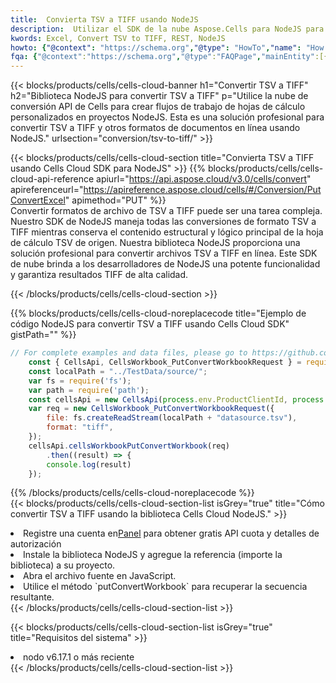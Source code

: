```yaml
---
title:  Convierta TSV a TIFF usando NodeJS
description:  Utilizar el SDK de la nube Aspose.Cells para NodeJS para convertir un archivo de formato TSV a un archivo de formato TIFF.
kwords: Excel, Convert TSV to TIFF, REST, NodeJS
howto: {"@context": "https://schema.org","@type": "HowTo","name": "How to convert TSV to TIFF using the Cells Cloud NodeJS library.","description": "How to convert TSV to TIFF using the Cells Cloud NodeJS library.","image": {"@type": "ImageObject"},"url": "/nodejs/conversion/tsv-to-tiff/","step": [{ "@type": "HowToStep","name": "How to convert TSV to TIFF using the Cells Cloud NodeJS library. step 1", "image": {"@type": "ImageObject",},"url": "/nodejs/conversion/tsv-to-tiff/","text": "Register an account at <a href='https://dashboard.aspose.cloud/'>Dashboard</a> to get free API quota & authorization details",},{ "@type": "HowToStep","name": "How to convert TSV to TIFF using the Cells Cloud NodeJS library. step 1", "image": {"@type": "ImageObject",},"url": "/nodejs/conversion/tsv-to-tiff/","text": "Install NodeJS library and add the reference (import the library) to your project.",},{ "@type": "HowToStep","name": "How to convert TSV to TIFF using the Cells Cloud NodeJS library. step 1", "image": {"@type": "ImageObject",},"url": "/nodejs/conversion/tsv-to-tiff/","text": "Open the source file in JavaScript.",},{ "@type": "HowToStep","name": "How to convert TSV to TIFF using the Cells Cloud NodeJS library. step 1", "image": {"@type": "ImageObject",},"url": "/nodejs/conversion/tsv-to-tiff/","text": "Use the `putConvertWorkbook` method to retrieve the resulting stream.",}, ],"supply": {"@type": "HowToSupply","name": "document"},"tool": [{"@type": "HowToTool","name": "Visual Studio, Visual Studio Code, WebStorm"},{"@type": "HowToTool","name": "Aspose Cells"}],"totalTime": "PT6M"}
fqa: {"@context":"https://schema.org","@type":"FAQPage","mainEntity":[{"@type":"Question","name":"Why convert file formats in C# using REST API?","acceptedAnswer":{"@type":"Answer","text":"Documents are encoded in many ways, and some files may be incompatible with the software you use. To open and read such files, just convert them to appropriate file formats.<br/><ol><li>Install .NET SDK and add the reference (import the library) to your project.</li><li>Open the source file in C# using REST API.</li><li>Call the PutConvertWorkbookRequest() method, passing an output filename with required extension.</li><li>Get the result of conversion as a separate file.</li></ol>"}},{"@type":"Question","name":"What file formats can I convert with your C# library?","acceptedAnswer":{"@type":"Answer","text":"We support a variety of file formats for conversion using .NET library, including XLSX, Excel, xls , PDF, CSV, HTML, Markdown, XML, PNG, JPG, TIFF, Json, TXT and many more."}},{"@type":"Question","name":"What is the maximum allowed file size for conversion using this .NET library?","acceptedAnswer":{"@type":"Answer","text":"There are no file size limits for format conversions using .NET library."}}]}
---
```

{{< blocks/products/cells/cells-cloud-banner h1="Convertir TSV a TIFF" h2="Biblioteca NodeJS para convertir TSV a TIFF" p="Utilice la nube de conversión API de Cells para crear flujos de trabajo de hojas de cálculo personalizados en proyectos NodeJS. Esta es una solución profesional para convertir TSV a TIFF y otros formatos de documentos en línea usando NodeJS." urlsection="conversion/tsv-to-tiff/" >}}

{{< blocks/products/cells/cells-cloud-section title="Convierta TSV a TIFF usando Cells Cloud SDK para NodeJS" >}}
{{% blocks/products/cells/cells-cloud-api-reference apiurl="https://api.aspose.cloud/v3.0/cells/convert" apireferenceurl="https://apireference.aspose.cloud/cells/#/Conversion/PutConvertExcel" apimethod="PUT" %}}
<br/>
Convertir formatos de archivo de TSV a TIFF puede ser una tarea compleja. Nuestro SDK de NodeJS maneja todas las conversiones de formato TSV a TIFF mientras conserva el contenido estructural y lógico principal de la hoja de cálculo TSV de origen. Nuestra biblioteca NodeJS proporciona una solución profesional para convertir archivos TSV a TIFF en línea. Este SDK de nube brinda a los desarrolladores de NodeJS una potente funcionalidad y garantiza resultados TIFF de alta calidad.

{{< /blocks/products/cells/cells-cloud-section >}}

{{% blocks/products/cells/cells-cloud-noreplacecode title="Ejemplo de código NodeJS para convertir TSV a TIFF usando Cells Cloud SDK" gistPath="" %}}
 
```js
// For complete examples and data files, please go to https://github.com/aspose-cells-cloud/aspose-cells-cloud-node/
    const { CellsApi, CellsWorkbook_PutConvertWorkbookRequest } = require("asposecellscloud");
    const localPath = "../TestData/source/";
    var fs = require('fs');
    var path = require('path');
    const cellsApi = new CellsApi(process.env.ProductClientId, process.env.ProductClientSecret);
    var req = new CellsWorkbook_PutConvertWorkbookRequest({
        file: fs.createReadStream(localPath + "datasource.tsv"),
        format: "tiff",
    });
    cellsApi.cellsWorkbookPutConvertWorkbook(req)
        .then((result) => {
        console.log(result)
    });
```
 
{{% /blocks/products/cells/cells-cloud-noreplacecode %}}
<br/>
{{< blocks/products/cells/cells-cloud-section-list isGrey="true" title="Cómo convertir TSV a TIFF usando la biblioteca Cells Cloud NodeJS." >}}
<li> Registre una cuenta en<a href="https://dashboard.aspose.cloud/">Panel</a> para obtener gratis API cuota y detalles de autorización</li>
<li>Instale la biblioteca NodeJS y agregue la referencia (importe la biblioteca) a su proyecto.</li>
<li>Abra el archivo fuente en JavaScript.</li>
<li>Utilice el método `putConvertWorkbook` para recuperar la secuencia resultante.</li>
{{< /blocks/products/cells/cells-cloud-section-list >}}

{{< blocks/products/cells/cells-cloud-section-list isGrey="true" title="Requisitos del sistema" >}}
<li>nodo v6.17.1 o más reciente</li>
{{< /blocks/products/cells/cells-cloud-section-list >}}
